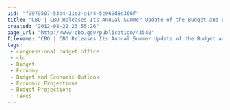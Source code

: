```yaml
---
uid: "f9979507-53b4-11e2-a144-5c969d8d366f"
title: "CBO | CBO Releases Its Annual Summer Update of the Budget and Economic Outlook"
created: "2012-08-22 23:55:26"
page_url: "http://www.cbo.gov/publication/43540"
filename: "CBO | CBO Releases Its Annual Summer Update of the Budget and Economic Outlook.html"
tags: 
 - congressional budget office
 - cbo
 - Budget
 - Economy
 - Budget and Economic Outlook
 - Economic Projections
 - Budget Projections
 - Taxes
---
```

